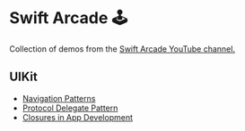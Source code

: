 # Swift Arcade 🕹

Collection of demos from the [Swift Arcade YouTube channel.](https://www.youtube.com/channel/UCxnCA5FBYRCFgIZWD0CKCVg?view_as=subscriber)

## UIKit

- [Navigation Patterns](https://github.com/jrasmusson/swift-arcade/blob/master/Navigation-Patterns.md)
- [Protocol Delegate Pattern](https://github.com/jrasmusson/swift-arcade/blob/master/Protocol-Delegate.md)
- [Closures in App Development](https://github.com/jrasmusson/swift-arcade/blob/master/Closures-In-App-Development.md)
